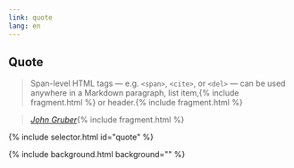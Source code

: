 ```yaml
---
link: quote
lang: en
---
```


## Quote

> Span-level HTML tags — e.g. <code>&lt;span&gt;</code>, <code>&lt;cite&gt;</code>, or <code>&lt;del&gt;</code> — can be used anywhere in a Markdown paragraph, <span>list item,</span>{% include fragment.html %} <span>or header.</span>{% include fragment.html %}

> <cite>[John Gruber][1]</cite>{% include fragment.html %}

[1]:https://daringfireball.net/projects/markdown/syntax#span

{% include selector.html id="quote" %}

{% include background.html background="" %}
